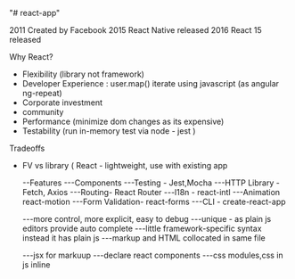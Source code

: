 "# react-app"

2011 Created by Facebook
2015 React Native released
2016 React 15 released

Why React?
- Flexibility (library not framework)
- Developer Experience : user.map() iterate using javascript (as angular ng-repeat)
- Corporate investment
- community
- Performance (minimize dom changes as its expensive)
- Testability (run in-memory test via node - jest )

Tradeoffs
- FV vs library ( React - lightweight, use with existing app

    --Features
    ---Components
    ---Testing - Jest,Mocha
    ---HTTP Library - Fetch, Axios
    ---Routing- React Router
    ---l18n - react-intl
    ---Animation react-motion
    ---Form Validation- react-forms
    ---CLI - create-react-app

    ---more control, more explicit, easy to debug
    ---unique - as plain js editors provide auto complete
    ---little framework-specific syntax instead it has plain js
    ---markup and HTML collocated in same file

    ---jsx for markuup
    ---declare react components
    ---css modules,css in js inline

